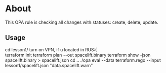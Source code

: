 # About
This OPA rule is checking all changes with statuses: create, delete, update.

## Usage
cd lesson1/
turn on VPN, if u located in RUS:(  
terraform init
terraform plan --out spacelift.binary
terraform show -json spacelift.binary > spacelift.json
cd ..
./opa eval --data terraform.rego --input lesson1/spacelift.json "data.spacelift.warn"
